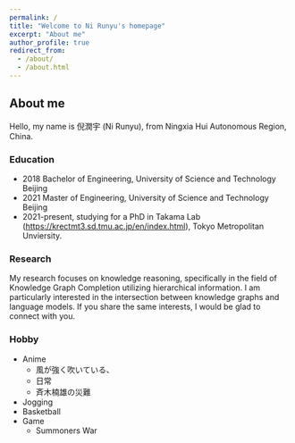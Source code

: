 ```yaml
---
permalink: /
title: "Welcome to Ni Runyu's homepage"
excerpt: "About me"
author_profile: true
redirect_from:
  - /about/
  - /about.html
---
```


## About me

Hello, my name is 倪潤宇 (Ni Runyu), from Ningxia Hui Autonomous Region, China.

### Education

- 2018 Bachelor of Engineering, University of Science and Technology Beijing
- 2021 Master of Engineering, University of Science and Technology Beijing
- 2021-present, studying for a PhD in Takama Lab (https://krectmt3.sd.tmu.ac.jp/en/index.html), Tokyo Metropolitan Unviersity.

### Research

My research focuses on knowledge reasoning, specifically in the field of Knowledge Graph Completion utilizing hierarchical information. I am particularly interested in the intersection between knowledge graphs and language models. If you share the same interests, I would be glad to connect with you.

### Hobby

- Anime
  - 風が強く吹いている、
  - 日常
  - 斉木楠雄の災難
- Jogging
- Basketball
- Game
  - Summoners War
